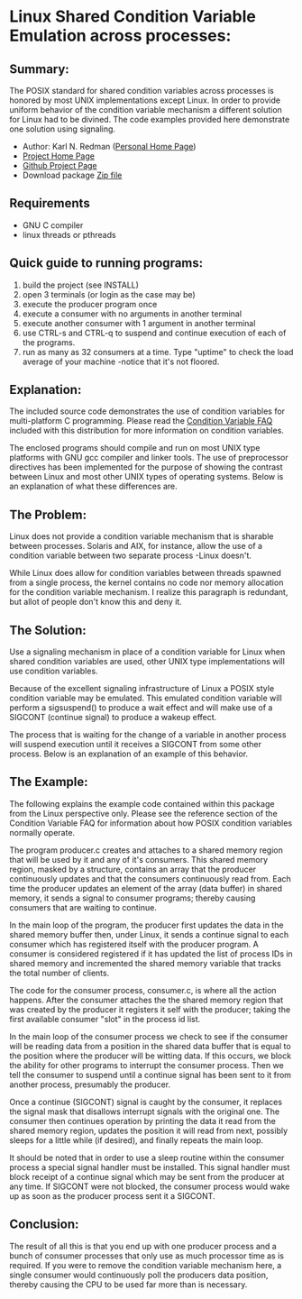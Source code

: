 # Linux Shared Condition Variable Emulation across processes:

## Summary:

The POSIX standard for shared condition variables across processes is honored by most UNIX implementations except Linux. In order to provide uniform behavior of the condition variable mechanism a different solution for Linux had to be divined. The code examples provided here demonstrate one solution using signaling.

* Author: Karl N. Redman ([Personal Home Page](http://karlredman.github.io))
* [Project Home Page](http://karlredman.github.io/cond-var)
* [Github Project Page](https://github.com/karlredman/cond-var)
* Download package [Zip file](https://github.com/karlredman/cond-var/archive/master.zip)

## Requirements
* GNU C compiler
* linux threads or pthreads


## Quick guide to running programs:

1. build the project (see INSTALL)
2. open 3 terminals (or login as the case may be)
3. execute the producer program once
4. execute a consumer with no arguments in another terminal
5. execute another consumer with 1 argument in another terminal
6. use CTRL-s and CTRL-q to suspend and continue execution of each of the programs.
7. run as many as 32 consumers at a time. Type "uptime" to check the load average of your machine -notice that it's not floored.

## Explanation:

The included source code demonstrates the use of condition variables for multi-platform C programming. Please read the [Condition Variable FAQ](https://github.com/karlredman/cond-var/blob/master/docs/Condition_Variable_FAQ.md) included with this distribution for more information on condition variables.

The enclosed programs should compile and run on most UNIX type platforms with GNU gcc compiler and linker tools. The use of preprocessor directives has been implemented for the purpose of showing the contrast between Linux and most other UNIX types of operating systems. Below is an explanation of what these differences are.



## The Problem:

Linux does not provide a condition variable mechanism that is sharable between processes. Solaris and AIX, for instance, allow the use of a condition variable between two separate process -Linux doesn't.

While Linux does allow for condition variables between threads spawned from a single process, the kernel contains no code nor memory allocation for the condition variable mechanism. I realize this paragraph is redundant, but allot of people don't know this and deny it.


## The Solution:

  Use a signaling mechanism in place of a condition variable for Linux when shared condition variables are used, other UNIX type implementations will use condition variables.

Because of the excellent signaling infrastructure of Linux a POSIX style condition variable may be emulated. This emulated condition variable will perform a sigsuspend() to produce a wait effect and will make use of a SIGCONT (continue signal) to produce a wakeup effect.

The process that is waiting for the change of a variable in another process will suspend execution until it receives a SIGCONT from some other process. Below is an explanation of an example of this behavior.


## The Example:

The following explains the example code contained within this package from the Linux perspective only. Please see the reference section of the Condition Variable FAQ for information about how POSIX condition variables normally operate.

The program producer.c creates and attaches to a shared memory region that will be used by it and any of it's consumers. This shared memory region, masked by a structure, contains an array that the producer continuously updates and that the consumers continuously read from. Each time the producer updates an element of the array (data buffer) in shared memory, it sends a signal to consumer programs; thereby causing consumers that are waiting to continue.

In the main loop of the program, the producer first updates the data in the shared memory buffer then, under Linux, it sends a continue signal to each consumer which has registered itself with the producer program. A consumer is considered registered if it has updated the list of process IDs in shared memory and incremented the shared memory variable that tracks the total number of clients.

The code for the consumer process, consumer.c, is where all the action happens. After the consumer attaches the the shared memory region that was created by the producer it registers it self with the producer; taking the first available consumer "slot" in the process id list.

In the main loop of the consumer process we check to see if the consumer will be reading data from a position in the shared data buffer that is equal to the position where the producer will be witting data. If this occurs, we block the ability for other programs to interrupt the consumer process. Then we tell the consumer to suspend until a continue signal has been sent to it from another process, presumably the producer.

Once a continue (SIGCONT) signal is caught by the consumer, it replaces the signal mask that disallows interrupt signals with the original one. The consumer then continues operation by printing the data it read from the shared memory region, updates the position it will read from next, possibly sleeps for a little while (if desired), and finally repeats the main loop.

It should be noted that in order to use a sleep routine within the consumer process a special signal handler must be installed. This signal handler must block receipt of a continue signal which may be sent from the producer at any time. If SIGCONT were not blocked, the consumer process would wake up as soon as the producer process sent it a SIGCONT.


## Conclusion:

The result of all this is that you end up with one producer process and a bunch of consumer processes that only use as much processor time as is required. If you were to remove the condition variable mechanism here, a single consumer would continuously poll the producers data position, thereby causing the CPU to be used far more than is necessary.


